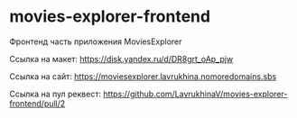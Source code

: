 # movies-explorer-frontend
Фронтенд часть приложения MoviesExplorer

Ссылка на макет:
https://disk.yandex.ru/d/DR8grt_oAp_pjw

Ссылка на сайт:
https://moviesexplorer.lavrukhina.nomoredomains.sbs

Ссылка на пул реквест:
https://github.com/LavrukhinaV/movies-explorer-frontend/pull/2
